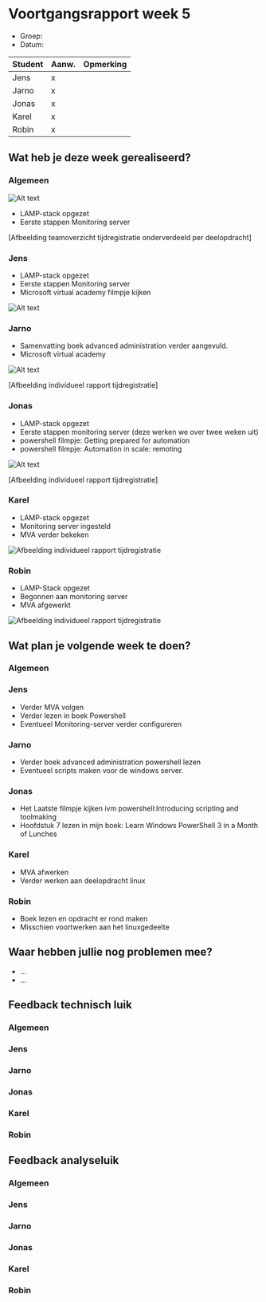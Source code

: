 # Voortgangsrapport week 5

* Groep:
* Datum:

| Student  | Aanw. | Opmerking |
| :---     | :---  | :---      |
| Jens |  x   |           |
| Jarno |   x   |           |
| Jonas |   x   |           |
| Karel |   x   |           |
| Robin |   x   |           |

## Wat heb je deze week gerealiseerd?

### Algemeen

![Alt text](http://i.imgur.com/00Mrimt.png)

* LAMP-stack opgezet
* Eerste stappen Monitoring server

[Afbeelding teamoverzicht tijdregistratie onderverdeeld per deelopdracht]

### Jens

* LAMP-stack opgezet
* Eerste stappen Monitoring server
* Microsoft virtual academy filmpje kijken

![Alt text](http://i.imgur.com/IKZJUpm.png)

### Jarno

* Samenvatting boek advanced administration verder aangevuld.
* Microsoft virtual academy

![Alt text](http://i.imgur.com/K04SQNb.png)

[Afbeelding individueel rapport tijdregistratie]

### Jonas

* LAMP-stack opgezet
* Eerste stappen monitoring server (deze werken we over twee weken uit)
* powershell filmpje: Getting prepared for automation
* powershell filmpje: Automation in scale: remoting

![Alt text](http://i.imgur.com/F5kPazE.png)

[Afbeelding individueel rapport tijdregistratie]

### Karel

* LAMP-stack opgezet
* Monitoring server ingesteld
* MVA verder bekeken

![Afbeelding individueel rapport tijdregistratie](http://i.imgur.com/ku7X0Rl.jpg)

### Robin

* LAMP-Stack opgezet
* Begonnen aan monitoring server
* MVA afgewerkt

![Afbeelding individueel rapport tijdregistratie](https://i.gyazo.com/f1a6f8c62ec88568d4885cf1fc8ab939.png)


## Wat plan je volgende week te doen?

### Algemeen
### Jens

* Verder MVA volgen
* Verder lezen in boek Powershell
* Eventueel Monitoring-server verder configureren

### Jarno
* Verder boek advanced administration powershell lezen
* Eventueel scripts maken voor de windows server.

### Jonas
* Het Laatste filmpje kijken ivm powershell:Introducing scripting and toolmaking
* Hoofdstuk 7 lezen in mijn boek: Learn Windows PowerShell 3 in a Month of Lunches

### Karel
* MVA afwerken
* Verder werken aan deelopdracht linux

### Robin
* Boek lezen en opdracht er rond maken
* Misschien voortwerken aan het linuxgedeelte

## Waar hebben jullie nog problemen mee?

* ...
* ...

## Feedback technisch luik

### Algemeen

### Jens
### Jarno
### Jonas
### Karel
### Robin

## Feedback analyseluik

### Algemeen

### Jens
### Jarno
### Jonas
### Karel
### Robin

